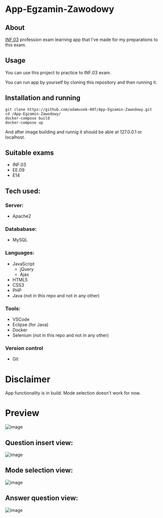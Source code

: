 # App-Egzamin-Zawodowy

## About

[INF.03](https://informatyk.edu.pl/kwalifikacja-inf-03/) profession exam learning app that I've made for my preparations to this exam.

## Usage

You can use this project to practice to INF.03 exam.

You can run app by yourself by cloning this repository and then running it.

## Installation and running

```
git clone https://github.com/adamusek-007/App-Egzamin-Zawodowy.git
cd /App-Egzamin-Zawodowy/
docker-compose build
docker-compose up
```
And after image building and runnig it should be able at 127.0.0.1 or localhost.

## Suitable exams

- INF.03
- EE.09
- E14

## Tech used:

### Server:
- Apache2
### Datababase:
- MySQL
### Languages:
-  JavaScript
    -  jQuery
    -  Ajax
-  HTML5
-  CSS3
-  PHP
-  Java (not in this repo and not in any other)
### Tools:
- VSCode
- Eclipse (for Java)
- Docker
- Selenium (not in this repo and not in any other)

### Version control
- Git

# Disclaimer

App functionality is in build.
Mode selection doesn't work for now.
# Preview

![image](https://github.com/adamusek-007/App-Egzamin-Zawodowy/assets/122128430/ae512dbb-cc53-4485-8000-d88624c00fe3)
## Question insert view:
![image](https://github.com/adamusek-007/App-Egzamin-Zawodowy/assets/122128430/e303be0b-0ec7-4dec-ac74-7199e87adf92)
## Mode selection view:
![image](https://github.com/adamusek-007/App-Egzamin-Zawodowy/assets/122128430/654a5a25-de5f-4ae2-8cf0-a3ce735d95f1)
## Answer question view:
![image](https://github.com/adamusek-007/App-Egzamin-Zawodowy/assets/122128430/2c59717f-9f65-4f2c-a34b-2dd921b93eec)
